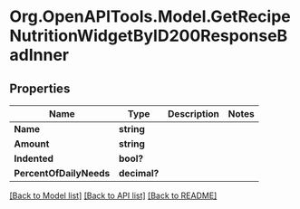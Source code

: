 # Org.OpenAPITools.Model.GetRecipeNutritionWidgetByID200ResponseBadInner

## Properties

Name | Type | Description | Notes
------------ | ------------- | ------------- | -------------
**Name** | **string** |  | 
**Amount** | **string** |  | 
**Indented** | **bool?** |  | 
**PercentOfDailyNeeds** | **decimal?** |  | 

[[Back to Model list]](../README.md#documentation-for-models) [[Back to API list]](../README.md#documentation-for-api-endpoints) [[Back to README]](../README.md)

